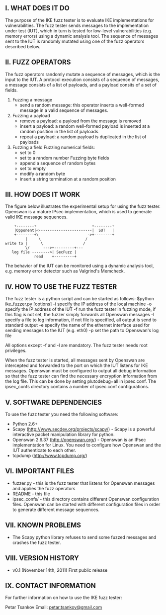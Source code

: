 I. WHAT DOES IT DO
------------------
The purpose of the IKE fuzz tester is to evaluate IKE implementations
for vulnerabilities. The fuzz tester sends messages to the
implementation under test (IUT), which in turn is tested for low-level
vulnerabilities (e.g. memory errors) using a dynamic analysis tool.
The sequence of messages sent to the IUT is randomly mutated using one
of the fuzz operators described below.


II. FUZZ OPERATORS
------------------
The fuzz operators randomly mutate a sequence of messages, which is
the input to the IUT. A protocol execution consists of a sequence of
messages, a message consists of a list of payloads, and a payload
consits of a set of fields.

1. Fuzzing a message
   - send a random message: this operator inserts a well-formed message
     in a valid sequence of messages.
2. Fuzzing a payload
   - remove a payload: a payload from the message is removed
   - insert a payload: a random well-formed payload is inserted at a random
     position in the list of payloads
   - repeat a payload: a random payload is duplicated in the list of payloads
3. Fuzzing a field
   Fuzzing numerical fields:
   - set to 0
   - set to a random number
   Fuzzing byte fields
   - append a sequence of random bytes
   - set to empty
   - modify a random byte
   - insert a string termination at a random position
   

III. HOW DOES IT WORK
---------------------
The figure below illustrates the experimental setup for using the fuzz
tester. Openswan is a mature IPsec implementation, which is used to
generate valid IKE message sequences. 

```
    +--------+                         +--------+
    |Opponent|<------------------------|  SUT   |
    +--------+\                      ->+--------+
         |     \                    /
write to |      \                  /
         \/      --->+---------+---
   log file -------->| SecFuzz |
             read    +---------+
```

The behavior of the IUT can be monitored using a dynamic analysis
tool, e.g. memory error detector such as Valgrind's Memcheck.


IV. HOW TO USE THE FUZZ TESTER
------------------------------
The fuzz tester is a python script and can be started as follows:
$python ike_fuzzer.py [options]
 -i <ip>                 specify the IP address of the local machine
 -o <opposite ip>        specify the IP address of the IUT
 -f                      run the fuzz tester in fuzzing mode, if this
                         flag is not set, the fuzzer simply forwards
                         all Openswan messages
 -l <log file>           specify a file to log information, if not
                         file is specified, all output is send to
                         standard output
 -e <iface>              specify the name of the ethernet interface
                         used for sending messages to the IUT 
                         (e.g. eth0)
 -p <pluto log file>     set the path to Openswan's log file 

All options except -f and -l are mandatory. The fuzz tester needs 
root privileges.

When the fuzz tester is started, all messages sent by Openswan are
intercepted and forwarded to the port on which the IUT listens for IKE
messages. Openswan must be configured to output all debug information
so that the fuzz tester can find the necessary encryption information
from the log file. This can be done by setting plutodebug=all in
ipsec.conf. The ipsec_confs directory contains a number of ipsec.conf
configurations.


V. SOFTWARE DEPENDENCIES
------------------------
To use the fuzz tester you need the following software:
- Python 2.6+
- Scapy (http://www.secdev.org/projects/scapy/) - Scapy is a powerful
  interactive packet manipulation library for python.
- Openswan 2.6.37 (http://openswan.org/) - Openswan is an IPsec
  implementation for Linux. You need to configure how Openswan and the 
  IUT authenticate to each other.
- tcpdump (http://www.tcpdump.org/)


VI. IMPORTANT FILES
-------------------
- fuzzer.py - this is the fuzz tester that listens for Openswan
  messages and applies the fuzz operators
- README - this file
- ipsec_confs/ - this directory contains different Openswan
  configuration files. Openswan can be started with different
  configuration files in order to generate different message
  sequences.


VII. KNOWN PROBLEMS
-------------------
- The Scapy python library refuses to send some fuzzed messages and 
  crashes the fuzz tester.


VIII. VERSION HISTORY
---------------------
- v0.1 (November 14th, 2011)
  First public release


IX. CONTACT INFORMATION
-----------------------
For further information on how to use the IKE fuzz tester:

Petar Tsankov
Email: petar.tsankov@gmail.com
